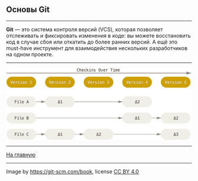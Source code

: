 ## **Основы Git**
---

**Git** — это система контроля версий (VCS), которая позволяет отслеживать и фиксировать изменения в коде: вы можете восстановить код в случае сбоя или откатить до более ранних версий. А ещё это must-have инструмент для взаимодействия нескольких разработчиков на одном проекте.

---

![](/assets/deltas.png)

---
[На главную](readme.md)

---

Image by https://git-scm.com/book, license [CC BY 4.0](https://creativecommons.org/licenses/by/4.0/)